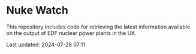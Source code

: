 # Nuke Watch

This repository includes code for retrieving the latest information available on the output of EDF nuclear power plants in the UK.

Last updated: 2024-07-28 07:11